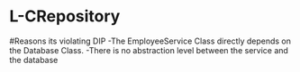 # L-CRepository

#Reasons its violating DIP
-The EmployeeService Class directly depends on the Database Class.
-There is no abstraction level between the service and the database
